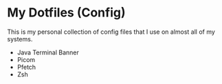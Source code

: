 # My Dotfiles (Config)
This is my personal collection of config files that I use on almost all of my systems.

* Java Terminal Banner
* Picom 
* Pfetch 
* Zsh
